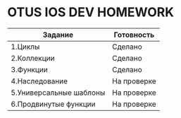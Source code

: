 # OTUS IOS DEV HOMEWORK

| Задание | Готовность  |
| ------------ | ------------ |
| 1.Циклы  | Сделано  |
| 2.Коллекции  | Сделано  |
| 3.Функции  | Сделано  |
| 4.Наследование  | На проверке  |
| 5.Универсальные шаблоны  | На проверке  |
| 6.Продвинутые функции  | На проверке  |